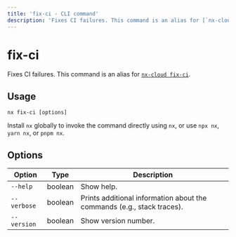 ```yaml
---
title: 'fix-ci - CLI command'
description: 'Fixes CI failures. This command is an alias for [`nx-cloud fix-ci`](/ci/reference/nx-cloud-cli#npx-nxcloud-fix-ci).'
---
```


# fix-ci

Fixes CI failures. This command is an alias for [`nx-cloud fix-ci`](/ci/reference/nx-cloud-cli#npx-nxcloud-fix-ci).

## Usage

```shell
nx fix-ci [options]
```

Install `nx` globally to invoke the command directly using `nx`, or use `npx nx`, `yarn nx`, or `pnpm nx`.

## Options

| Option      | Type    | Description                                                            |
| ----------- | ------- | ---------------------------------------------------------------------- |
| `--help`    | boolean | Show help.                                                             |
| `--verbose` | boolean | Prints additional information about the commands (e.g., stack traces). |
| `--version` | boolean | Show version number.                                                   |
